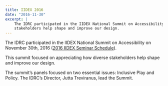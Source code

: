 ```yaml
---
title: IIDEX 2016
date: "2016-11-30"
excerpt: |
    The IDRC participated in the IIDEX National Summit on Accessibility. This summit focused on appreciating how diverse
    stakeholders help shape and improve our design.
---
```


The IDRC participated in the IIDEX National Summit on Accessibility on
<time datetime="2016-11-30">November 30th, 2016</time>
([2016 IIDEX Seminar Schedule](https://web.archive.org/web/20160728071530/http://www.iidexcanada.com/conference/seminars)).

This summit focused on appreciating how diverse stakeholders help shape and improve our design.

The summit’s panels focused on two essential issues: Inclusive Play and Policy. The IDRC’s Director, Jutta Treviranus,
lead the Summit.
